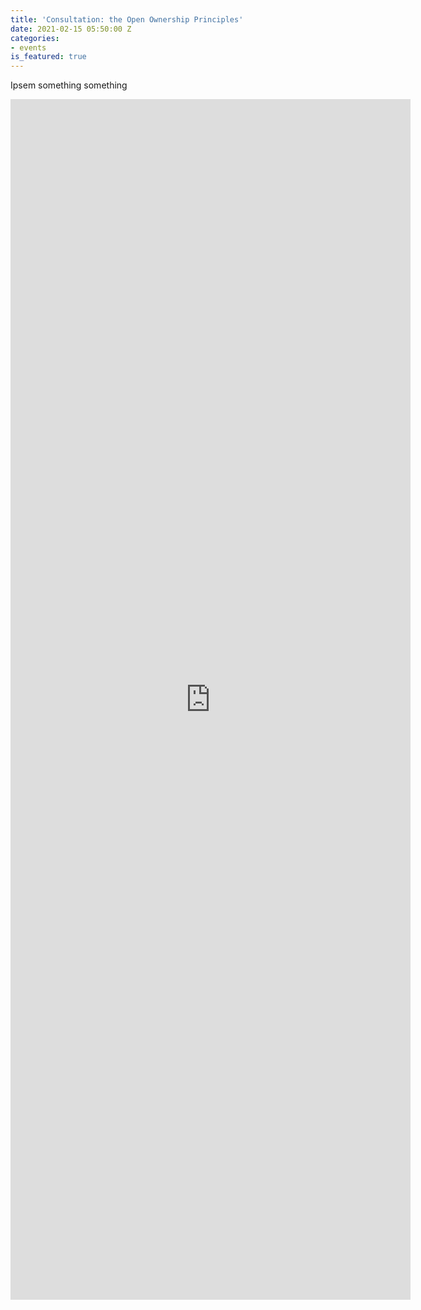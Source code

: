 ```yaml
---
title: 'Consultation: the Open Ownership Principles'
date: 2021-02-15 05:50:00 Z
categories:
- events
is_featured: true
---
```


Ipsem something something

<iframe src="https://docs.google.com/forms/d/e/1FAIpQLSeQ_SDrceq6w9Uw5yfJT5M5G6yDNlHL2DC6kMP2W43Wy_Fq8g/viewform?embedded=true" width="640" height="1921" frameborder="0" marginheight="0" marginwidth="0">Loading…</iframe>